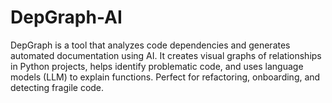 # DepGraph-AI
DepGraph is a tool that analyzes code dependencies and generates automated documentation using AI. It creates visual graphs of relationships in Python projects, helps identify problematic code, and uses language models (LLM) to explain functions. Perfect for refactoring, onboarding, and detecting fragile code.
